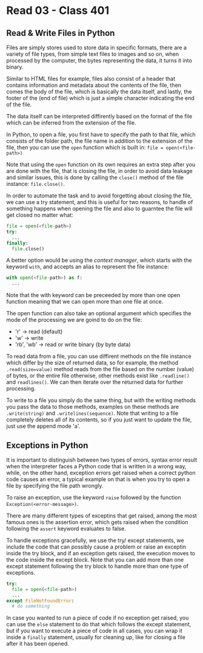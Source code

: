 # Read 03 - Class 401

## Read & Write Files in Python

Files are simply stores used to store data in specific formats, there are a variety of file types, from simple text files to images and so on, when processed by the computer, the bytes representing the data, it turns it into binary.

Similar to HTML files for example, files also consist of a header that contains information and metadata about the contents of the file, then comes the body of the file, which is basically the data itself, and lastly, the footer of the (end of file) which is just a simple character indicating the end of the file.

The data itself can be interpreted diffirently based on the format of the file which can be inferred from the extension of the file.

In Python, to open a file, you first have to specify the path to that file, which consists of the folder path, the file name in addition to the extension of the file, then you can use the `open` function which is built in: `file = open(<file-path>)`

Note that using the `open` function on its own requires an extra step after you are done with the file, that is closing the file, in order to avoid data leakage and similar issues, this is done by calling the `close()` method of the file instance: `file.close()`.

In order to automate the task and to avoid forgetting about closing the file, we can use a try statement, and this is useful for two reasons, to handle of something happens when opening the file and also to guarntee the file will get closed no matter what:

```python
file = open(<file-path>)
try:
  ...
finally:
  file.close()
```

A better option would be using the _context manager_, which starts with the keyword `with`, and accepts an alias to represent the file instance:

```python
with open(<file-path>) as f:
  ...
```

Note that the with keyword can be preceeded by more than one open function meaning that we can open more than one file at once.

The open function can also take an optional argument which specifies the mode of the processing we are goind to do on the file:

- 'r' -> read (default)
- 'w' -> write
- 'rb', 'wb' -> read or write binary (by byte data)

To read data from a file, you can use diffirent methods on the file instance which differ by the size of returned data, so for example, the method `.read(size=value)` method reads from the file based on the number (value) of bytes, or the entire file otherwise, other methods exist like `.readline()` and `readlines()`. We can then iterate over the returned data for further processing.

To write to a file you simply do the same thing, but with the writing methods you pass the data to those methods, examples on these methods are `.write(string)` and `.writelines(sequence)`. Note that writing to a file completely deletes all of its contents, so if you just want to update the file, just use the append mode 'a'.

## Exceptions in Python

It is important to distinguish between two types of errors, syntax error result when the interpreter faces a Python code that is written in a wrong way, while, on the other hand, exception errors get raised when a correct python code causes an error, a typical example on that is when you try to open a file by specifying the file path wrongly.

To raise an exception, use the keyword `raise` followed by the function `Exception(<error-message>)`.

There are many different types of exceptins that get raised, among the most famous ones is the assertion error, which gets raised when the condition following the `assert` keyword evaluates to false.

To handle exceptions gracefully, we use the try/ except statements, we include the code that can possibly cause a problem or raise an exceptin inside the try block, and if an exception gets raised, the execution moves to the code inside the except block. Note that you can add more than one except statement following the try block to handle more than one type of exceptions.

```python
try:
  file = open(<file-path>)
  ...
except FileNotFoundError:
  # do something
```
In case you wanted to run a piece of code if no exception get raised, you can use the `else` statement to do that which follows the except statement, but if you want to execute a piece of code in all cases, you can wrap it inside a `finally` statement, usually for cleaning up, like for closing a file after it has been opened.
